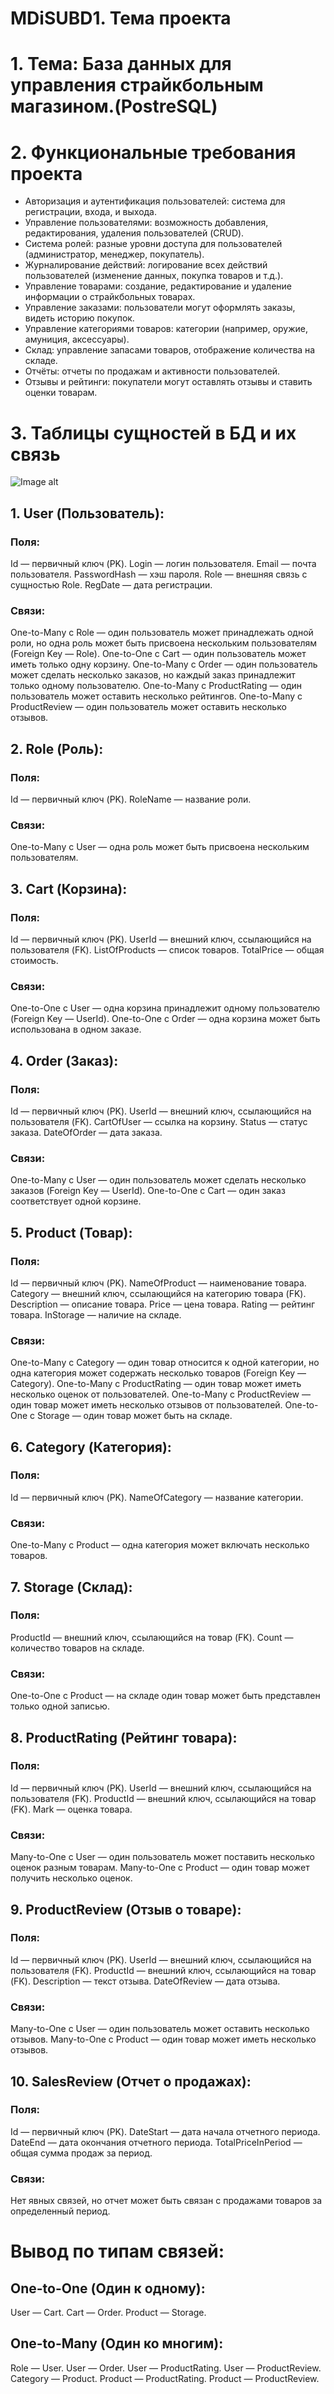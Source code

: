 # MDiSUBD1. Тема проекта

# 1. Тема: База данных для управления страйкбольным магазином.(PostreSQL)

# 2. Функциональные требования проекта
* Авторизация и аутентификация пользователей: система для регистрации, входа, и выхода.
* Управление пользователями: возможность добавления, редактирования, удаления пользователей (CRUD).
* Система ролей: разные уровни доступа для пользователей (администратор, менеджер, покупатель).
* Журналирование действий: логирование всех действий пользователей (изменение данных, покупка товаров и т.д.).
* Управление товарами: создание, редактирование и удаление информации о страйкбольных товарах.
* Управление заказами: пользователи могут оформлять заказы, видеть историю покупок.
* Управление категориями товаров: категории (например, оружие, амуниция, аксессуары).
* Склад: управление запасами товаров, отображение количества на складе.
* Отчёты: отчеты по продажам и активности пользователей.
* Отзывы и рейтинги: покупатели могут оставлять отзывы и ставить оценки товарам.

# 3. Таблицы сущностей в БД и их связь
![Image alt](https://github.com/PolskaProger/MDiSUBD/blob/main/LR1DB.drawio.png)
## 1. User (Пользователь):
### Поля:
Id — первичный ключ (PK).
Login — логин пользователя.
Email — почта пользователя.
PasswordHash — хэш пароля.
Role — внешняя связь с сущностью Role.
RegDate — дата регистрации.
### Связи:
One-to-Many с Role — один пользователь может принадлежать одной роли, но одна роль может быть присвоена нескольким пользователям (Foreign Key — Role).
One-to-One с Cart — один пользователь может иметь только одну корзину.
One-to-Many с Order — один пользователь может сделать несколько заказов, но каждый заказ принадлежит только одному пользователю.
One-to-Many с ProductRating — один пользователь может оставить несколько рейтингов.
One-to-Many с ProductReview — один пользователь может оставить несколько отзывов.
## 2. Role (Роль):
### Поля:
Id — первичный ключ (PK).
RoleName — название роли.
### Связи:
One-to-Many с User — одна роль может быть присвоена нескольким пользователям.
## 3. Cart (Корзина):
### Поля:
Id — первичный ключ (PK).
UserId — внешний ключ, ссылающийся на пользователя (FK).
ListOfProducts — список товаров.
TotalPrice — общая стоимость.
### Связи:
One-to-One с User — одна корзина принадлежит одному пользователю (Foreign Key — UserId).
One-to-One с Order — одна корзина может быть использована в одном заказе.
## 4. Order (Заказ):
### Поля:
Id — первичный ключ (PK).
UserId — внешний ключ, ссылающийся на пользователя (FK).
CartOfUser — ссылка на корзину.
Status — статус заказа.
DateOfOrder — дата заказа.
### Связи:
One-to-Many с User — один пользователь может сделать несколько заказов (Foreign Key — UserId).
One-to-One с Cart — один заказ соответствует одной корзине.
## 5. Product (Товар):
### Поля:
Id — первичный ключ (PK).
NameOfProduct — наименование товара.
Category — внешний ключ, ссылающийся на категорию товара (FK).
Description — описание товара.
Price — цена товара.
Rating — рейтинг товара.
InStorage — наличие на складе.
### Связи:
One-to-Many с Category — один товар относится к одной категории, но одна категория может содержать несколько товаров (Foreign Key — Category).
One-to-Many с ProductRating — один товар может иметь несколько оценок от пользователей.
One-to-Many с ProductReview — один товар может иметь несколько отзывов от пользователей.
One-to-One с Storage — один товар может быть на складе.
## 6. Category (Категория):
### Поля:
Id — первичный ключ (PK).
NameOfCategory — название категории.
### Связи:
One-to-Many с Product — одна категория может включать несколько товаров.
## 7. Storage (Склад):
### Поля:
ProductId — внешний ключ, ссылающийся на товар (FK).
Count — количество товаров на складе.
### Связи:
One-to-One с Product — на складе один товар может быть представлен только одной записью.
## 8. ProductRating (Рейтинг товара):
### Поля:
Id — первичный ключ (PK).
UserId — внешний ключ, ссылающийся на пользователя (FK).
ProductId — внешний ключ, ссылающийся на товар (FK).
Mark — оценка товара.
### Связи:
Many-to-One с User — один пользователь может поставить несколько оценок разным товарам.
Many-to-One с Product — один товар может получить несколько оценок.
## 9. ProductReview (Отзыв о товаре):
### Поля:
Id — первичный ключ (PK).
UserId — внешний ключ, ссылающийся на пользователя (FK).
ProductId — внешний ключ, ссылающийся на товар (FK).
Description — текст отзыва.
DateOfReview — дата отзыва.
### Связи:
Many-to-One с User — один пользователь может оставить несколько отзывов.
Many-to-One с Product — один товар может иметь несколько отзывов.
## 10. SalesReview (Отчет о продажах):
### Поля:
Id — первичный ключ (PK).
DateStart — дата начала отчетного периода.
DateEnd — дата окончания отчетного периода.
TotalPriceInPeriod — общая сумма продаж за период.
### Связи:
Нет явных связей, но отчет может быть связан с продажами товаров за определенный период.
# Вывод по типам связей:
## One-to-One (Один к одному):
User — Cart.
Cart — Order.
Product — Storage.
## One-to-Many (Один ко многим):
Role — User.
User — Order.
User — ProductRating.
User — ProductReview.
Category — Product.
Product — ProductRating.
Product — ProductReview.
